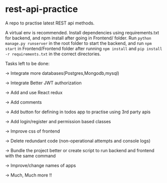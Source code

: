 # rest-api-practice

A repo to practise latest REST api methods.

A  virtual env is recommended. Install dependencies using requirements.txt for backend, and npm install after going in Frontend/ folder.
Run `python manage.py runserver` in the root folder to start the backend, and run `npm start` in Frontend/Frontend folder after running `npm install` and `pip install -r requirements.txt` in the correct directories.

Tasks left to be done:

-> Integrate more databases(Postgres,Mongodb,mysql)

-> Integrate Better JWT authorization

-> Add and use React redux

-> Add comments

-> Add button for defining in todos app to practise using 3rd party apis

-> Add login/register and permission based classes

-> Improve css of frontend

-> Delete redundant code (non-operational attempts and console logs)

-> Bundle the project better or create script to run backend and frontend with the same command

-> Improve/change names of apps

-> Much, Much more !!
